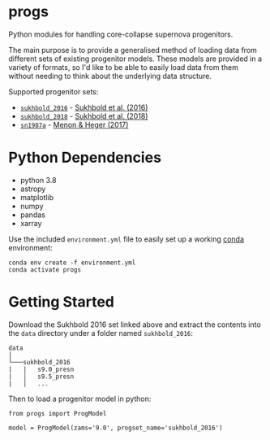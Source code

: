 # progs
Python modules for handling core-collapse supernova progenitors.

The main purpose is to provide a generalised method of loading data from different sets of existing progenitor models.
These models are provided in a variety of formats, so I'd like to be able to easily load data from them without needing to think about the underlying data structure.

Supported progenitor sets:

- [`sukhbold_2016`](https://wwwmpa.mpa-garching.mpg.de/ccsnarchive/data/SEWBJ_2015/data/progenitor_models.tar.gz) - [Sukhbold et al. (2016)](https://ui.adsabs.harvard.edu/abs/2018ApJ...860...93S/abstract)
- [`sukhbold_2018`](https://dataverse.harvard.edu/dataset.xhtml?persistentId=doi:10.7910/DVN/VOEXDE) - [Sukhbold et al. (2018)](https://ui.adsabs.harvard.edu/abs/2016ApJ...821...38S/abstract)
- [`sn1987a`](https://2sn.org/SN1987A/87A_presn/) - [Menon & Heger (2017)](https://ui.adsabs.harvard.edu/abs/2017MNRAS.469.4649M/abstract)


# Python Dependencies
* python 3.8
* astropy
* matplotlib
* numpy
* pandas
* xarray

Use the included `environment.yml` file to easily set up a working [conda](https://docs.conda.io/projects/conda/en/latest/user-guide/tasks/manage-environments.html#creating-an-environment-with-commands) environment:

```
conda env create -f environment.yml
conda activate progs
```


# Getting Started
Download the Sukhbold 2016 set linked above and extract the contents into the `data` directory under a folder named `sukhbold_2016`:

```
data
│
└───sukhbold_2016
|   |   s9.0_presn
|   │   s9.5_presn
|   │   ...
```

Then to load a progenitor model in python:

```
from progs import ProgModel

model = ProgModel(zams='9.0', progset_name='sukhbold_2016')
```
